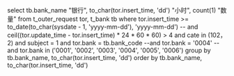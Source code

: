select tb.bank_name "银行",
       to_char(tor.insert_time, 'dd') "小时",
       count(1) "数量"
  from t_outer_request tor, t_bank tb
 where tor.insert_time >=
       to_date(to_char(sysdate - 1, 'yyyy-mm-dd'), 'yyyy-mm-dd')
      -- and ceil((tor.update_time - tor.insert_time) * 24 * 60 * 60) > 4
   and cate in (102， 2)
   and subject = 1
   and tor.bank = tb.bank_code
   --and tor.bank = '0004'
--and tor.bank in ('0001', '0002', '0003', '0004', '0005', '0006')
 group by tb.bank_name, to_char(tor.insert_time, 'dd')
 order by tb.bank_name, to_char(tor.insert_time, 'dd')
 
 
 
